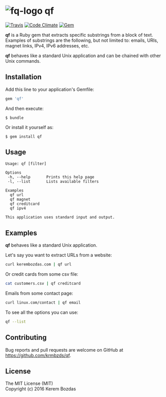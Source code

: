 # ![fq-logo][logo] qf

[![Travis](https://img.shields.io/travis/krmbzds/qf.svg)](https://travis-ci.org/krmbzds/qf)
[![Code Climate](https://img.shields.io/codeclimate/github/krmbzds/qf.svg)](https://codeclimate.com/github/krmbzds/qf)
[![Gem](https://img.shields.io/gem/dv/qf/stable.svg)](https://rubygems.org/gems/qf)

**qf** is a Ruby gem that extracts specific substrings from a block of text. Examples of substrings are the following, but not limited to: emails, URIs, magnet links, IPv4, IPv6 addresses, etc.

**qf** behaves like a standard Unix application and can be chained with other Unix commands.


## Installation

Add this line to your application's Gemfile:

```ruby
gem 'qf'
```

And then execute:

    $ bundle

Or install it yourself as:

    $ gem install qf

## Usage

```
Usage: qf [filter]

Options
 -h, --help       Prints this help page
 -l, --list       Lists available filters

Examples
  qf url
  qf magnet
  qf creditcard
  qf ipv4

This application uses standard input and output.
```

## Examples

**qf** behaves like a standard Unix application.

Let's say you want to extract URLs from a website:

```sh
curl kerembozdas.com | qf url
```

Or credit cards from some csv file:

```sh
cat customers.csv | qf creditcard
```

Emails from some contact page:

```sh
curl linux.com/contact | qf email
```

To see all the options you can use:

```sh
qf --list
```

## Contributing

Bug reports and pull requests are welcome on GitHub at https://github.com/krmbzds/qf.

## License

The MIT License (MIT)  
Copyright (c) 2016 Kerem Bozdas

[logo]: http://i.imgur.com/PQxBoRI.png
